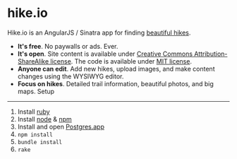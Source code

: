 hike.io
=============

Hike.io is an AngularJS / Sinatra app for finding [beautiful hikes](http://hike.io).

* __It's free__. No paywalls or ads. Ever.
* __It's open__. Site content is available under [Creative Commons Attribution-ShareAlike license](http://creativecommons.org/licenses/by-sa/3.0/). The code is available under [MIT license](http://opensource.org/licenses/MIT). 
* __Anyone can edit__. Add new hikes, upload images, and make content changes using the WYSIWYG editor.
* __Focus on hikes__. Detailed trail information, beautiful photos, and big maps.
Setup
-------------

1. Install [ruby](www.ruby-lang.org)
2. Install [node](http://nodejs.org) & [npm](https://npmjs.org/)
3. Install and open [Postgres.app](http://postgresapp.com)
4. `npm install`
5. `bundle install`
6. `rake`